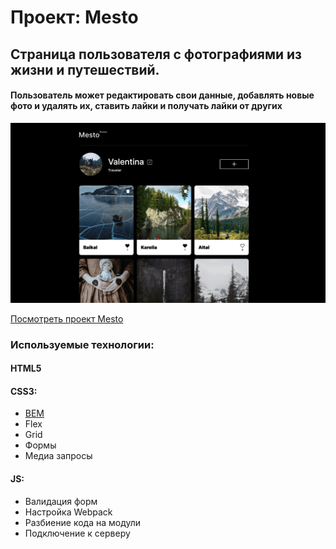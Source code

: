 # Проект: Mesto



## Страница пользователя c фотографиями из жизни и путешествий.

#### Пользователь может редактировать свои данные, добавлять новые фото и удалять их, ставить лайки и получать лайки от других


![](src/vendor/images/preview.jpg)

[Посмотреть проект Mesto](https://vlesovaya.github.io/mesto-project/)

### Используемые технологии:

#### HTML5
#### CSS3:
- [BEM](https://ru.bem.info/methodology/quick-start/#%D0%B2%D0%B2%D0%B5%D0%B4%D0%B5%D0%BD%D0%B8%D0%B5)
- Flex
- Grid
- Формы
- Медиа запросы
#### JS:
- Валидация форм
- Настройка Webpack
- Разбиение кода на модули
- Подключение к серверу
